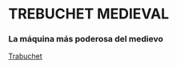 # TREBUCHET MEDIEVAL

### La máquina más poderosa del medievo

[Trabuchet](https://upload.wikimedia.org/wikipedia/commons/thumb/b/b2/Trebuchet_Castelnaud.jpg/800px-Trebuchet_Castelnaud.jpg)